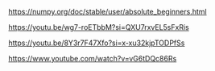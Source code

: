 https://numpy.org/doc/stable/user/absolute_beginners.html

https://youtu.be/wg7-roETbbM?si=QXU7rxvEL5sFxRis

https://youtu.be/8Y3r7F47Xfo?si=x-xu32kjpTODPfSs

https://www.youtube.com/watch?v=vG6tDQc86Rs